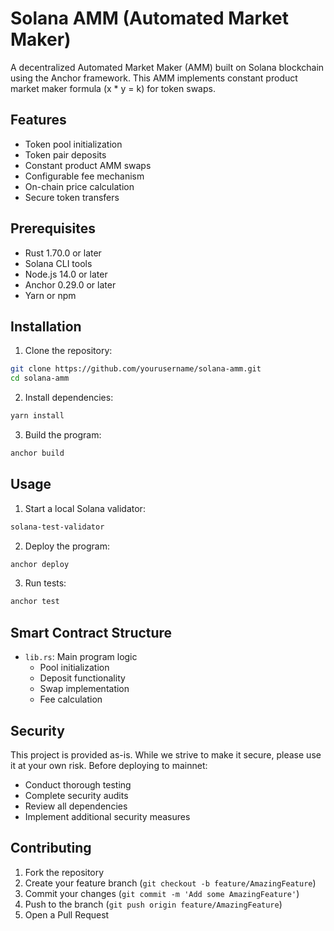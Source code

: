 # Solana AMM (Automated Market Maker)

A decentralized Automated Market Maker (AMM) built on Solana blockchain using the Anchor framework. This AMM implements constant product market maker formula (x * y = k) for token swaps.

## Features

- Token pool initialization
- Token pair deposits
- Constant product AMM swaps
- Configurable fee mechanism
- On-chain price calculation
- Secure token transfers

## Prerequisites

- Rust 1.70.0 or later
- Solana CLI tools
- Node.js 14.0 or later
- Anchor 0.29.0 or later
- Yarn or npm

## Installation

1. Clone the repository:
```bash
git clone https://github.com/yourusername/solana-amm.git
cd solana-amm
```

2. Install dependencies:
```bash
yarn install
```

3. Build the program:
```bash
anchor build
```

## Usage

1. Start a local Solana validator:
```bash
solana-test-validator
```

2. Deploy the program:
```bash
anchor deploy
```

3. Run tests:
```bash
anchor test
```

## Smart Contract Structure

- `lib.rs`: Main program logic
  - Pool initialization
  - Deposit functionality
  - Swap implementation
  - Fee calculation

## Security

This project is provided as-is. While we strive to make it secure, please use it at your own risk. Before deploying to mainnet:
- Conduct thorough testing
- Complete security audits
- Review all dependencies
- Implement additional security measures

## Contributing

1. Fork the repository
2. Create your feature branch (`git checkout -b feature/AmazingFeature`)
3. Commit your changes (`git commit -m 'Add some AmazingFeature'`)
4. Push to the branch (`git push origin feature/AmazingFeature`)
5. Open a Pull Request